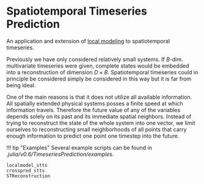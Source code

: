 # Spatiotemporal Timeseries Prediction

An application and extension of [local modeling](tsprediction/localmodels) to
spatiotemporal timeseries.

Previously we have only considered relatively small systems.
If $B$-dim. multivariate timeseries were given, complete states would be embedded into a
reconstruction of dimension $D×B$. Spatiotemporal timeseries could in principle be
considered simply be considered in this way but it is far from being ideal.

One of the main reasons is that it does not utilize all available information.
All spatially extended physical systems posses a finite speed at which information travels.
Therefore the future value of any of the variables depends solely on its past and
its immediate spatial neighbors. Instead of trying to reconstruct the state of the whole
system into one vector, we limit ourselves to reconstructing small neighborhoods of all
points that carry enough information to predict one point one timestep into the future.

!!! tip "Examples"
    Several example scripts can be found in _.julia/v0.6/TimeseriesPrediction/examples_.

```@docs
localmodel_stts
crosspred_stts
STReconstruction
```
